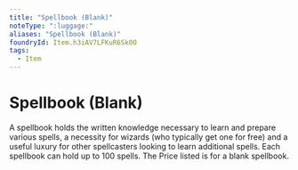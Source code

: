 ```yaml
---
title: "Spellbook (Blank)"
noteType: ":luggage:"
aliases: "Spellbook (Blank)"
foundryId: Item.h3iAV7LFKuR6Sk0O
tags:
  - Item
---
```


# Spellbook (Blank)

A spellbook holds the written knowledge necessary to learn and prepare various spells, a necessity for wizards (who typically get one for free) and a useful luxury for other spellcasters looking to learn additional spells. Each spellbook can hold up to 100 spells. The Price listed is for a blank spellbook.
